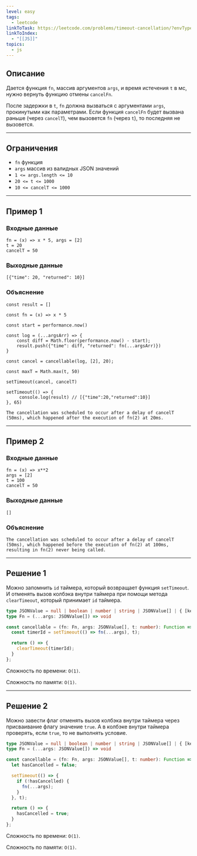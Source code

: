 ```yaml
---
level: easy
tags:
  - leetcode
linkToTask: https://leetcode.com/problems/timeout-cancellation/?envType=study-plan-v2&envId=30-days-of-javascript
linkToIndex:
  - "[[JS]]"
topics:
  - js
---
```

## Описание

Дается функция `fn`, массив аргументов `args`, и время истечения `t` в мс, нужно вернуть функцию отмены `cancelFn`.

После задержки в `t`, `fn` должна вызваться с аргументами `args`, прокинутыми как параметрами. Если функция `cancelFn` будет вызвана раньше (через `cancelT`), чем вызовется `fn` (через `t`), то последняя не вызовется.

---
## Ограничения

- `fn` функция
- `args` массив из валидных JSON значений
- `1 <= args.length <= 10`
- `20 <= t <= 1000`
- `10 <= cancelT <= 1000`

---
## Пример 1

### Входные данные

```
fn = (x) => x * 5, args = [2]
t = 20
cancelT = 50
```
### Выходные данные

```
[{"time": 20, "returned": 10}]
```
### Объяснение

```
const result = []

const fn = (x) => x * 5

const start = performance.now() 

const log = (...argsArr) => {
    const diff = Math.floor(performance.now() - start);
    result.push({"time": diff, "returned": fn(...argsArr)})
}
     
const cancel = cancellable(log, [2], 20);

const maxT = Math.max(t, 50)
          
setTimeout(cancel, cancelT)

setTimeout(() => {
     console.log(result) // [{"time":20,"returned":10}]
}, 65)

The cancellation was scheduled to occur after a delay of cancelT (50ms), which happened after the execution of fn(2) at 20ms.
```

---
## Пример 2

### Входные данные

```
fn = (x) => x**2
args = [2]
t = 100
cancelT = 50
```
### Выходные данные

```
[]
```
### Объяснение

```
The cancellation was scheduled to occur after a delay of cancelT (50ms), which happened before the execution of fn(2) at 100ms, resulting in fn(2) never being called.
```

---
## Решение 1

Можно запомнить `id` таймера, который возвращает функция `setTimeout`. И отменять вызов колбэка внутри таймера при помощи метода `clearTimeout`, который принимает `id` таймера.

```typescript
type JSONValue = null | boolean | number | string | JSONValue[] | { [key: string]: JSONValue };
type Fn = (...args: JSONValue[]) => void

const cancellable = (fn: Fn, args: JSONValue[], t: number): Function => {
  const timerId = setTimeout(() => fn(...args), t);

  return () => {
    clearTimeout(timerId);
  }
};
```

Сложность по времени: `O(1)`.

Сложность по памяти: `O(1)`.

---
## Решение 2

Можно завести флаг отменять вызов колбэка внутри таймера через присваивание флагу значение `true`. А в колбэке внутри таймера проверять, если `true`, то не выполнять условие.

```typescript
type JSONValue = null | boolean | number | string | JSONValue[] | { [key: string]: JSONValue };
type Fn = (...args: JSONValue[]) => void

const cancellable = (fn: Fn, args: JSONValue[], t: number): Function => {
  let hasCancelled = false;

  setTimeout(() => {
    if (!hasCancelled) {
      fn(...args);
    }
  }, t);

  return () => {
    hasCancelled = true;
  }
};
```

Сложность по времени: `O(1)`.

Сложность по памяти: `O(1)`.